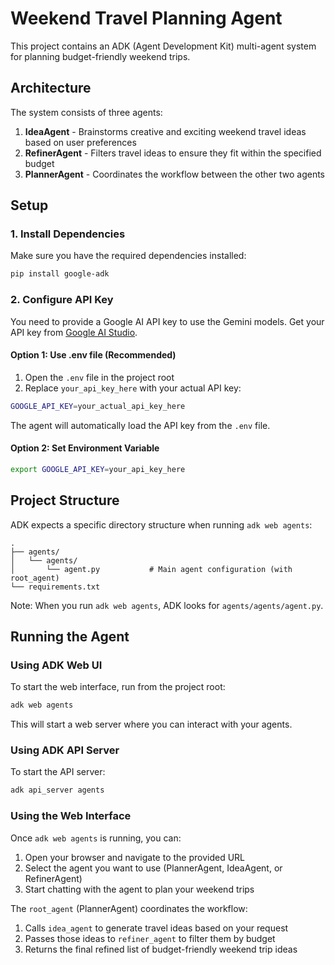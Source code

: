 # Weekend Travel Planning Agent

This project contains an ADK (Agent Development Kit) multi-agent system for planning budget-friendly weekend trips.

## Architecture

The system consists of three agents:

1. **IdeaAgent** - Brainstorms creative and exciting weekend travel ideas based on user preferences
2. **RefinerAgent** - Filters travel ideas to ensure they fit within the specified budget
3. **PlannerAgent** - Coordinates the workflow between the other two agents

## Setup

### 1. Install Dependencies

Make sure you have the required dependencies installed:

```bash
pip install google-adk
```

### 2. Configure API Key

You need to provide a Google AI API key to use the Gemini models. Get your API key from [Google AI Studio](https://aistudio.google.com/apikey).

#### Option 1: Use .env file (Recommended)

1. Open the `.env` file in the project root
2. Replace `your_api_key_here` with your actual API key:

```bash
GOOGLE_API_KEY=your_actual_api_key_here
```

The agent will automatically load the API key from the `.env` file.

#### Option 2: Set Environment Variable

```bash
export GOOGLE_API_KEY=your_api_key_here
```

## Project Structure

ADK expects a specific directory structure when running `adk web agents`:

```text
.
├── agents/
│   └── agents/
│       └── agent.py           # Main agent configuration (with root_agent)
└── requirements.txt
```

Note: When you run `adk web agents`, ADK looks for `agents/agents/agent.py`.

## Running the Agent

### Using ADK Web UI

To start the web interface, run from the project root:

```bash
adk web agents
```

This will start a web server where you can interact with your agents.

### Using ADK API Server

To start the API server:

```bash
adk api_server agents
```

### Using the Web Interface

Once `adk web agents` is running, you can:

1. Open your browser and navigate to the provided URL
2. Select the agent you want to use (PlannerAgent, IdeaAgent, or RefinerAgent)
3. Start chatting with the agent to plan your weekend trips

The `root_agent` (PlannerAgent) coordinates the workflow:

1. Calls `idea_agent` to generate travel ideas based on your request
2. Passes those ideas to `refiner_agent` to filter them by budget
3. Returns the final refined list of budget-friendly weekend trip ideas
